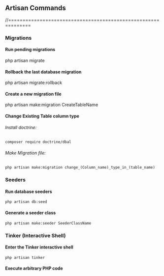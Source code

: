 ## Artisan Commands
//==============================================================
### Migrations

#### Run pending migrations
php artisan migrate

#### Rollback the last database migration
php artisan migrate:rollback

#### Create a new migration file
php artisan make:migration CreateTableName

#### Change Existing Table column type

###### Install doctrine:
`composer require doctrine/dbal`

###### Make Migration file:
`php artisan make:migration change_(Column_name)_type_in_(table_name)`


### Seeders

#### Run database seeders
`php artisan db:seed`

#### Generate a seeder class
`php artisan make:seeder SeederClassName`

### Tinker (Interactive Shell)

#### Enter the Tinker interactive shell
`php artisan tinker`

#### Execute arbitrary PHP code